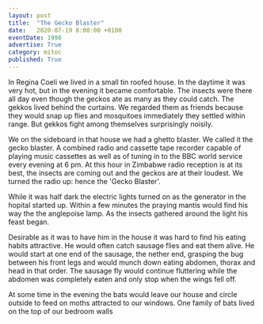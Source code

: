 ```yaml
---
layout: post
title:  "The Gecko Blaster"
date:   2020-07-19 8:00:00 +0100 
eventDate: 1990
advertise: True
category: mitoc
published: True
---
```


In Regina Coeli we lived in a small tin roofed house. In the daytime it was very hot, but in the evening it became comfortable. The insects were there all day even though the geckos ate as many as they could catch. The gekkos lived behind the curtains. We regarded them as friends because they would snap up flies and mosquitoes immediately they settled within range. But gekkos fight among themselves surprisingly noisily.

We on the sideboard in that house we had a ghetto blaster. We called it the gecko blaster. A combined radio and cassette tape recorder capable of playing music cassettes as well as of tuning in to the BBC world service every evening at 6 pm. At this hour in Zimbabwe radio reception is at its best, the insects are coming out and the geckos are at their loudest. We turned the radio up: hence the 'Gecko Blaster'.

While it was half dark the electric lights turned on as the generator in the hopital started up. Within a few minutes the praying mantis would find his way the the anglepoise lamp. As the insects gathered around the light his feast began. 

Desirable as it was to have him in the house it was hard to find his eating habits attractive. He would often catch sausage flies and eat them alive. He would start at one end of the sausage, the nether end, grasping the bug between his front legs and would munch down eating abdomen, thorax and head in that order. The sausage fly would continue fluttering while the abdomen was completely eaten and only stop when the wings fell off.

At some time in the evening the bats would leave our house and circle outside to feed on moths attracted to our windows. One family of bats lived on the top of our bedroom walls 
